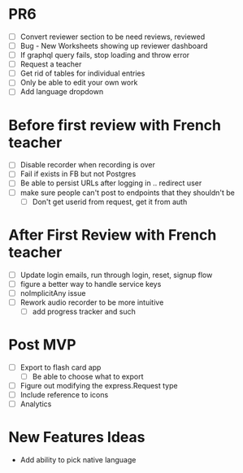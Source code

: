 # PR6

- [ ] Convert reviewer section to be need reviews, reviewed
- [ ] Bug - New Worksheets showing up reviewer dashboard
- [ ] If graphql query fails, stop loading and throw error
- [ ] Request a teacher
- [ ] Get rid of tables for individual entries
- [ ] Only be able to edit your own work
- [ ] Add language dropdown

# Before first review with French teacher
- [ ] Disable recorder when recording is over
- [ ] Fail if exists in FB but not Postgres
- [ ] Be able to persist URLs after logging in .. redirect user
- [ ] make sure people can't post to endpoints that they shouldn't be
    - [ ] Don't get userid from request, get it from auth
 # After First Review with French teacher

- [ ] Update login emails, run through login, reset, signup flow
- [ ] figure a better way to handle service keys
- [ ] noImplicitAny issue
- [ ] Rework audio recorder to be more intuitive
    - [ ] add progress tracker and such
# Post MVP
- [ ] Export to flash card app
    - [ ] Be able to choose what to export
- [ ] Figure out modifying the express.Request type
- [ ] Include reference to icons
- [ ] Analytics
# New Features Ideas

- Add ability to pick native language
